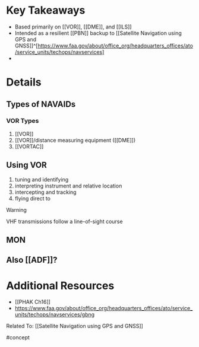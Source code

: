 # Key Takeaways
- Based primarily on [[VOR]], [[DME]], and [[ILS]]
- Intended as a resilient [[PBN]] backup to [[Satellite Navigation using GPS and GNSS]]^[https://www.faa.gov/about/office_org/headquarters_offices/ato/service_units/techops/navservices]
- 

# Details
## Types of NAVAIDs
### VOR Types
1. [[VOR]]
2. [[VOR]]/distance measuring equipment ([[DME]])
3. [[VORTAC]]

## Using VOR
1. tuning and identifying
2. interpreting instrument and relative location
3. intercepting and tracking
4. flying direct to

> [!warning] 
> VHF transmissions follow a line-of-sight course

## MON


## Also [[ADF]]?

# Additional Resources
- [[PHAK Ch16]]
- https://www.faa.gov/about/office_org/headquarters_offices/ato/service_units/techops/navservices/gbng

Related To: [[Satellite Navigation using GPS and GNSS]]

#concept